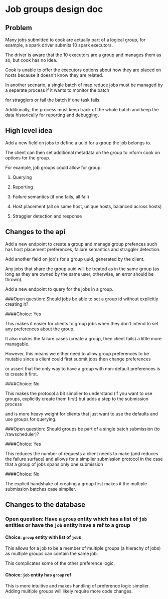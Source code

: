 # Job groups design doc
 

## Problem

 

Many jobs submitted to cook are actually part of a logical group, for example, a spark driver submits 10 spark executors. 

The driver is aware that the 10 executors are a group and manages them as so, but cook has no idea. 

Cook is unable to offer the executors options about how they are placed on hosts because it doesn't know they are related.

 

In another scenario, a single batch of map reduce jobs must be managed by a separate process if it wants to monitor the batch

for stragglers or fail the batch if one task fails. 

Additionally, the process must keep track of the whole batch and keep the data historically for reporting and debugging.

 

## High level idea

 

Add a new field on jobs to define a uuid for a group the job belongs to. 

The client can then set additional metadata on the group to inform cook on options for the group.

 

For example, job groups could allow for group:

 

1. Querying

2. Reporting

3. Failure semantics (if one fails, all fail)

4. Host placement (all on same host, unique hosts, balanced across hosts)

5. Straggler detection and response

 

## Changes to the api

 

Add a new endpoint to create a group and manage group prefences such has host placement preferences, failure semantics and straggler detection.

 

Add another field on job's for a group uuid, generated by the client. 

Any jobs that share the group uuid will be treated as in the same group (as long as they are owned by the same user, otherwise, an error should be thrown).

 

Add a new endpoint to query for the jobs in a group.

 

###Open question: Should jobs be able to set a group id without explicitly creating it?

####Choice: Yes

This makes it easier for clients to group jobs when they don't intend to set any preferences about the group. 

It also makes the failure cases (create a group, then client fails) a little more managable. 

However, this means we either need to allow group preferences to be mutable since a client could first submit jobs then change preferences

or assert that the only way to have a group with non-default preferences is to create it first.

####Choice: No

This makes the protocol a bit simplier to understand (if you want to use groups, explicitly create them first) but adds a step to the submission process

and is more heavy weight for clients that just want to use the defaults and use groups for querying.

 

###Open question: Should groups be part of a single batch submission (to /rawscheduler)?

####Choice: Yes

This reduces the number of requests a client needs to make (and reduces the failure surface) and allows for a simplier submission protocol in the case that a group of jobs spans only one submission

####Choice: No

The explicit handshake of creating a group first makes it the multiple submission batches case simplier.

 

## Changes to the database

 

### Open question: Have a `group` entity which has a list of `job` entities or have the `job` entity have a ref to a group

#### Choice: `group` entity with list of `job`s 

This allows for a job to be a member of multiple groups (a hierachy of jobs) as multiple groups can contain the same job.

This complicates some of the other preference logic.

#### Choice: `job` entity has `group` ref

This is more intuitive and makes handling of preference logic simplier. Adding multiple groups will likely require more code changes.

